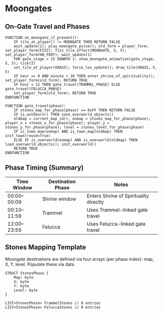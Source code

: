 # Moongates

## On-Gate Travel and Phases

```pseudocode
FUNCTION on_moongate_if_present():
    IF tile_at_player() != MOONGATE THEN RETURN FALSE
    wait_update(1); play_moongate_pulse(); old_form = player_form; set_player_form(FIZZ); fizz_tile_effect(MOONGATE, 5, 5); set_player_form(ON_FOOT); wait_update(1)
    FOR gate_stage = 15 DOWNTO 1: show_moongate_animation(gate_stage, 5, 5); tick(2)
    set_tile_at_player(GRASS); force_los_update(); draw_tile(GRASS, 5, 5)
    IF hour == 0 AND minute < 10 THEN enter_shrine_of_spirituality(); set_player_form(old_form); RETURN TRUE
    IF hour < 12 THEN gate_travel(TRAMMEL_PHASE) ELSE gate_travel(FELUCCA_PHASE)
    set_player_form(old_form); RETURN TRUE
ENDFUNCTION

FUNCTION gate_travel(phase):
    IF stones_map_for_phase(phase) == 0xFF THEN RETURN FALSE
    IF is_outdoors() THEN save_overworld_objects()
    oldmap = current_map_id(); onmap = stones_map_for_phase(phase); player_x = stones_x_for_phase(phase); player_y = stones_y_for_phase(phase); level = stones_level_for_phase(phase)
    IF is_town_map(onmap) AND is_town_map(oldmap) THEN init_town(reuse=True)
    ELSE IF is_overworld(onmap) AND is_overworld(oldmap) THEN load_overworld_objects(); init_overworld()
    RETURN TRUE
ENDFUNCTION
```


## Phase Timing (Summary)

| Time Window      | Destination Phase | Notes                                  |
|------------------|-------------------|----------------------------------------|
| 00:00–00:09      | Shrine window     | Enters Shrine of Spirituality directly |
| 00:10–11:59      | Trammel           | Uses Trammel-linked gate travel        |
| 12:00–23:59      | Felucca           | Uses Felucca-linked gate travel        |

## Stones Mapping Template

Moongate destinations are defined via four arrays (per phase index): map, X, Y, level. Populate these via data.

```pseudocode
STRUCT StonesPhase {
    Map: byte
    X: byte
    Y: byte
    Level: byte
}

LIST<StonesPhase> TrammelStones // 8 entries
LIST<StonesPhase> FeluccaStones // 8 entries
```
